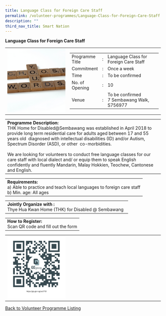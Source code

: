 ```yaml
---
title: Language Class for Foreign Care Staff
permalink: /volunteer-programmes/Language-Class-for-Foreign-Care-Staff
description: ""
third_nav_title: Smart Nation
---
```

**Language Class for Foreign Care Staff**

<table border="0" width="100%">
	<tr>
		<td width="40%">
			<img src="/images/Teach%20a%20Language%201.png" style="width=200px;height=auto;"/>
		</td>
		<td width="60%">
			<table border="0" width="100%">
				<tr>
					<td width="20%">
						Programme Title
					</td>
					<td width="5%">
						:
					</td>
					<td  width="75%">
						Language Class for Foreign Care Staff
					</td>
				</tr>
				<tr>
					<td width="20%">
						Commitment
					</td>
					<td width="5%">
						:
					</td>
					<td  width="75%">
						Once a week
					</td>
				</tr>
				<tr>
					<td width="20%">
						Time
					</td>
					<td width="5%">
						:
					</td>
					<td  width="75%">
						   To be confirmed
					</td>
				</tr>
				<tr>
					<td width="20%">
						No. of Opening
					</td>
					<td width="5%">
						:
					</td>
					<td  width="75%">
						   10
					</td>
				</tr>
				<tr>
					<td width="20%">
						Venue
					</td>
					<td width="5%">
						:
					</td>
					<td  width="75%">
						   To be confirmed<br>
7 Sembawang Walk, S756977
					</td>
				</tr>
			</table>
		</td>
	</tr>
</table>

<table border="0" width="100%">
	<tr>
		<td>
			<b>Programme Description:</b><br>
			   THK Home for Disabled@Sembawang was established in April 2018 to provide long term residential care for adults aged between 17 and 55 years old  diagnosed with intellectual disabilities (ID) and/or Autism, Spectrum Disorder (ASD), or other  co-morbidities.<br>
<br>We are looking for volunteers to conduct free language classes for our care staff with local dialect and/ or equip them to speak English confidently and fluently Mandarin, Malay Hokkien, Teochew, Cantonese and English.
		</td>
	</tr>
</table>

<table border="0" width="100%">
	<tr>
		<td>
			<b>Requirements:</b><br>
			a) Able to practice and teach local languages to foreign care staff<br>b)	Min. age: All ages
		</td>
	</tr>
</table>

<table border="0" width="100%">
	<tr>
		<td>
			<b>Jointly Organize with :</b><br>Thye Hua Kwan Home (THK) for Disabled @ Sembawang
			&nbsp;
		</td>
	</tr>
</table>

<table border="0" width="100%">
	<tr>
		<td>
			<b>How to Register:</b><br>
			Scan QR code and fill out the form<br>
		</td>
	</tr>
</table>

<table border="0" width="100%">
	<tr>
		<td width="40%">
			<img src="/images/Teach%20a%20Local%20Language%20to%20Foreign%20Care%20Staff-QR.png" style="width=200px;height=auto;"/>
		</td>
		<td>
			&nbsp;
		</td>
	</tr>
	</table>
	
<a href="/volunteer-programmes/Programmes">
	Back to Volunteer Programme Listing
	</a>